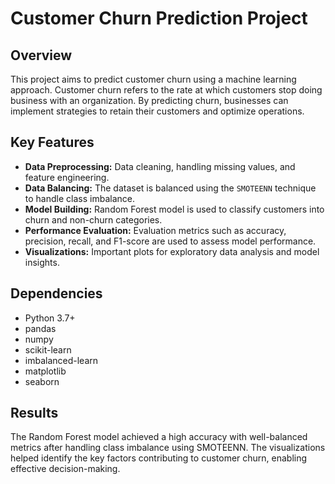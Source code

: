 # Customer Churn Prediction Project

## Overview
This project aims to predict customer churn using a machine learning approach. Customer churn refers to the rate at which customers stop doing business with an organization. By predicting churn, businesses can implement strategies to retain their customers and optimize operations.

## Key Features
- **Data Preprocessing:** Data cleaning, handling missing values, and feature engineering.
- **Data Balancing:** The dataset is balanced using the `SMOTEENN` technique to handle class imbalance.
- **Model Building:** Random Forest model is used to classify customers into churn and non-churn categories.
- **Performance Evaluation:** Evaluation metrics such as accuracy, precision, recall, and F1-score are used to assess model performance.
- **Visualizations:** Important plots for exploratory data analysis and model insights.

## Dependencies
- Python 3.7+
- pandas
- numpy
- scikit-learn
- imbalanced-learn
- matplotlib
- seaborn


## Results
The Random Forest model achieved a high accuracy with well-balanced metrics after handling class imbalance using SMOTEENN. The visualizations helped identify the key factors contributing to customer churn, enabling effective decision-making.
